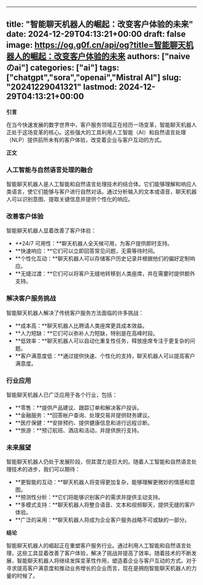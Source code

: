 
---
title: "智能聊天机器人的崛起：改变客户体验的未来"
date: 2024-12-29T04:13:21+00:00
draft: false
image: https://og.g0f.cn/api/og?title=智能聊天机器人的崛起：改变客户体验的未来
authors: ["naiveのai"]
categories: ["ai"]
tags: ["chatgpt","sora","openai","Mistral AI"]
slug: "20241229041321"
lastmod: 2024-12-29T04:13:21+00:00
---
**引言**

在当今快速发展的数字世界中，客户服务领域正在经历一场变革，智能聊天机器人正处于这场变革的核心。这些强大的工具利用人工智能（AI）和自然语言处理（NLP）提供前所未有的客户体验，改变着企业与客户互动的方式。

**正文**

### 人工智能与自然语言处理的融合

智能聊天机器人是人工智能和自然语言处理技术的结合体。它们能够理解和响应人类语言，使它们能够与客户进行自然对话。通过分析输入的文本或语音，聊天机器人可以识别意图、提取关键信息并提供个性化的响应。

### 改善客户体验

智能聊天机器人显着改善了客户体验：

* **24/7 可用性：**聊天机器人全天候可用，为客户提供即时支持。
* **快速响应：**它们可以立即回答常见问题，无需等待时间。
* **个性化互动：**聊天机器人可以存储客户历史记录并根据他们的偏好定制响应。
* **无缝过渡：**它们可以将客户无缝地转移到人类座席，并在需要时提供额外支持。

### 解决客户服务挑战

智能聊天机器人解决了传统客户服务方法面临的许多挑战：

* **成本高：**聊天机器人比聘请人类座席更具成本效益。
* **人力短缺：**它们可以弥补人力短缺，特别是在高峰时段。
* **低效率：**聊天机器人可以自动化重复性任务，释放座席专注于更复杂的问题。
* **客户满意度低：**通过提供快速、个性化的支持，聊天机器人可以提高客户满意度。

### 行业应用

智能聊天机器人已广泛应用于各个行业，包括：

* **零售：**提供产品建议、跟踪订单和解决客户投诉。
* **金融服务：**回答帐户查询、处理交易并提供财务建议。
* **医疗保健：**安排预约、提供健康信息和进行远程诊断。
* **旅游：**预订航班、酒店和活动，并提供旅行支持。

### 未来展望

智能聊天机器人仍处于发展阶段，但其潜力是巨大的。随着人工智能和自然语言处理技术的进步，我们可以期待：

* **更智能的互动：**聊天机器人将变得更加复杂，能够理解更微妙的情感和意图。
* **预测性分析：**它们将能够识别客户的需求并提供主动支持。
* **多模式支持：**聊天机器人将整合语音、文本和视频聊天，提供无缝的客户体验。
* **广泛的采用：**聊天机器人将成为企业客户服务战略不可或缺的一部分。

**结论**

智能聊天机器人的崛起正在重塑客户服务行业。通过利用人工智能和自然语言处理，这些工具显着改善了客户体验，解决了挑战并提高了效率。随着技术的不断发展，智能聊天机器人将继续发挥变革性作用，塑造着企业与客户互动的方式。对于寻求提高客户满意度和推动业务增长的企业而言，现在是拥抱智能聊天机器人的力量的时候了。